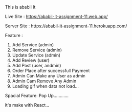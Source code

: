 This is ababil It 

Live Site : https://ababil-it-assignment-11.web.app/

Server Site : https://ababil-it-assignment-11.herokuapp.com/

Feature :
1. Add Service (admin)
2. Remove Service (admin)
3. Update Service (admin)
4. Add Review (user)
5. Add Post (user, andmin)
6. Order Place after successfull Payment
7. Admin Can Make any User as admin
8. Admin Cam Remove Any Admin 
9. Loading gif when data not load...

Spacial Feature: Pop Up............

it's make with React...